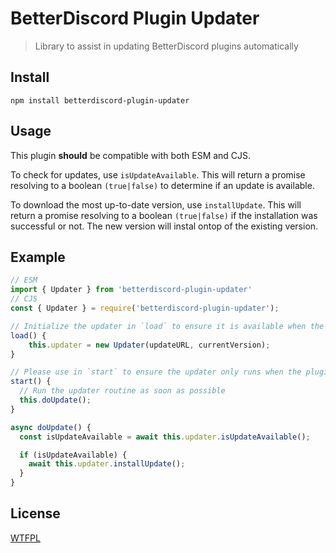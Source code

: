 # BetterDiscord Plugin Updater

> Library to assist in updating BetterDiscord plugins automatically

## Install

```
npm install betterdiscord-plugin-updater
```

## Usage

This plugin **should** be compatible with both ESM and CJS.


To check for updates, use `isUpdateAvailable`. This will return a promise resolving to a boolean `(true|false)` to determine if an update is available.

To download the most up-to-date version, use `installUpdate`. This will return a promise resolving to a boolean `(true|false)` if the installation was successful or not. The new version will instal ontop of the existing version.

## Example

```js
// ESM
import { Updater } from 'betterdiscord-plugin-updater'
// CJS
const { Updater } = require('betterdiscord-plugin-updater');

// Initialize the updater in `load` to ensure it is available when the plugin starts
load() {
    this.updater = new Updater(updateURL, currentVersion);
}

// Please use in `start` to ensure the updater only runs when the plugin is enabled
start() {
  // Run the updater routine as soon as possible
  this.doUpdate();
}

async doUpdate() {
  const isUpdateAvailable = await this.updater.isUpdateAvailable();

  if (isUpdateAvailable) {
    await this.updater.installUpdate();
  }
}
```
## License

[WTFPL](LICENSE.txt)

